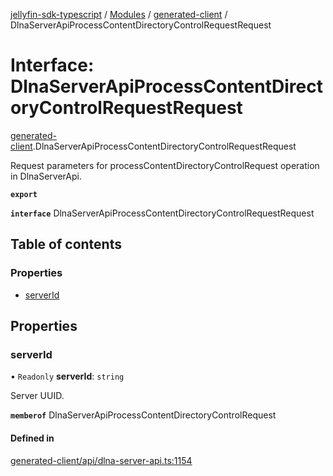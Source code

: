 [jellyfin-sdk-typescript](../README.md) / [Modules](../modules.md) / [generated-client](../modules/generated_client.md) / DlnaServerApiProcessContentDirectoryControlRequestRequest

# Interface: DlnaServerApiProcessContentDirectoryControlRequestRequest

[generated-client](../modules/generated_client.md).DlnaServerApiProcessContentDirectoryControlRequestRequest

Request parameters for processContentDirectoryControlRequest operation in DlnaServerApi.

**`export`**

**`interface`** DlnaServerApiProcessContentDirectoryControlRequestRequest

## Table of contents

### Properties

- [serverId](generated_client.DlnaServerApiProcessContentDirectoryControlRequestRequest.md#serverid)

## Properties

### serverId

• `Readonly` **serverId**: `string`

Server UUID.

**`memberof`** DlnaServerApiProcessContentDirectoryControlRequest

#### Defined in

[generated-client/api/dlna-server-api.ts:1154](https://github.com/thornbill/jellyfin-sdk-typescript/blob/0f61f16/src/generated-client/api/dlna-server-api.ts#L1154)
